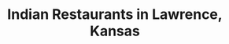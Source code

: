 ---
active: true
name: Indian
sitemap: true
slug: indian
title: Indian Restaurants in Lawrence, Kansas
---